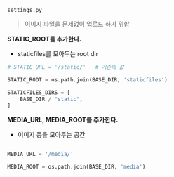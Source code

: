 `settings.py`

> 이미지 파일을 문제없이 업로드 하기 위함

**STATIC_ROOT를 추가한다.**
- staticfiles를 모아두는 root dir

```py
# STATIC_URL = '/static/'   # 기존의 값

STATIC_ROOT = os.path.join(BASE_DIR, 'staticfiles')

STATICFILES_DIRS = [
    BASE_DIR / "static",
]
```

**MEDIA_URL, MEDIA_ROOT를 추가한다.**
- 이미지 등을 모아두는 공간

```py

MEDIA_URL = '/media/'

MEDIA_ROOT = os.path.join(BASE_DIR, 'media')
```